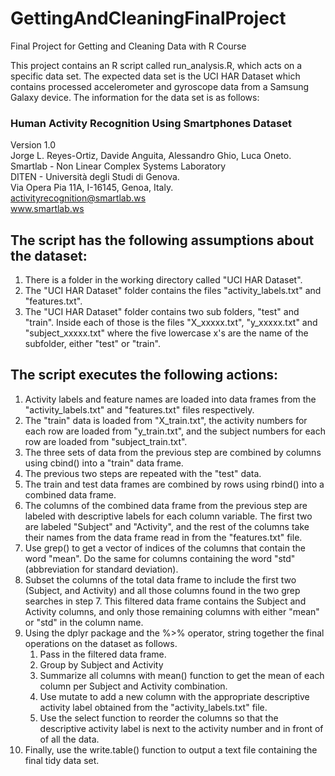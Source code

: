 # GettingAndCleaningFinalProject
Final Project for Getting and Cleaning Data with R Course

This project contains an R script called run_analysis.R, which acts on a specific data set.
The expected data set is the UCI HAR Dataset which contains processed accelerometer and gyroscope data from a Samsung Galaxy device. The information for the data set is as follows:  
### Human Activity Recognition Using Smartphones Dataset  
Version 1.0  
Jorge L. Reyes-Ortiz, Davide Anguita, Alessandro Ghio, Luca Oneto.  
Smartlab - Non Linear Complex Systems Laboratory  
DITEN - Università degli Studi di Genova.  
Via Opera Pia 11A, I-16145, Genoa, Italy.  
activityrecognition@smartlab.ws  
www.smartlab.ws  

## The script has the following assumptions about the dataset:
1. There is a folder in the working directory called "UCI HAR Dataset".
2. The "UCI HAR Dataset" folder contains the files "activity_labels.txt" and "features.txt".
3. The "UCI HAR Dataset" folder contains two sub folders, "test" and "train". Inside each of those is the files "X_xxxxx.txt", "y_xxxxx.txt" and "subject_xxxxx.txt" where the five lowercase x's are the name of the subfolder, either "test" or "train".

## The script executes the following actions:
1. Activity labels and feature names are loaded into data frames from the "activity_labels.txt" and "features.txt" files respectively.
2. The "train" data is loaded from "X_train.txt", the activity numbers for each row are loaded from "y_train.txt", and the subject numbers for each row are loaded from "subject_train.txt".
3. The three sets of data from the previous step are combined by columns using cbind() into a "train" data frame.
4. The previous two steps are repeated with the "test" data.
5. The train and test data frames are combined by rows using rbind() into a combined data frame.
6. The columns of the combined data frame from the previous step are labeled with descriptive labels for each column variable. The first two are labeled "Subject" and "Activity", and the rest of the columns take their names from the data frame read in from the "features.txt" file.
7. Use grep() to get a vector of indices of the columns that contain the word "mean". Do the same for columns containing the word "std" (abbreviation for standard deviation).
8. Subset the columns of the total data frame to include the first two (Subject, and Activity) and all those columns found in the two grep searches in step 7. This filtered data frame contains the Subject and Activity columns, and only those remaining columns with either "mean" or "std" in the column name.
9. Using the dplyr package and the %>% operator, string together the final operations on the dataset as follows.
   1. Pass in the filtered data frame.
   2. Group by Subject and Activity
   3. Summarize all columns with mean() function to get the mean of each column per Subject and Activity combination.
   4. Use mutate to add a new column with the appropriate descriptive activity label obtained from the "activity_labels.txt" file.
   5. Use the select function to reorder the columns so that the descriptive activity label is next to the activity number and in front of of all the data.
10. Finally, use the write.table() function to output a text file containing the final tidy data set.
